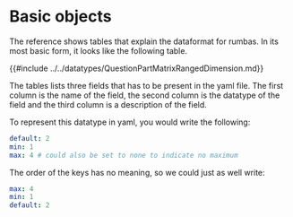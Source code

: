 # Basic objects

The reference shows tables that explain the dataformat for rumbas. In its most basic form, it looks like the following table.

{{#include ../../datatypes/QuestionPartMatrixRangedDimension.md}}

The tables lists three fields that has to be present in the yaml file. The first column is the name of the field, the second column is the datatype of the field and the third column is a description of the field.

To represent this datatype in yaml, you would write the following:

```yaml
default: 2
min: 1
max: 4 # could also be set to none to indicate no maximum
```

The order of the keys has no meaning, so we could just as well write:

```yaml
max: 4
min: 1
default: 2
```